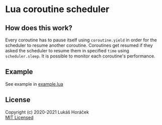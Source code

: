 # Lua coroutine scheduler
## How does this work?
Every coroutine has to pause itself using `coroutine.yield` in order for the scheduler to resume another coroutine. Coroutines get resumed if they asked the scheduler to resume them in specified `time` using `scheduler.sleep`. It is possible to monitor each coroutine's performance.

## Example
See example in [example.lua](example.lua)

## License
Copyright (c) 2020-2021 Lukáš Horáček  
[MIT Licensed](LICENSE.txt)